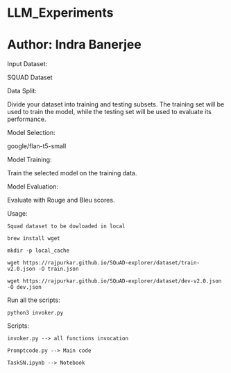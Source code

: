 # LLM_Experiments
# Author: Indra Banerjee


Input Dataset:

SQUAD Dataset 

Data Split: 

Divide your dataset into training and testing subsets. The training set will be used to train the model, while the testing set will be used to evaluate its performance.

Model Selection:

google/flan-t5-small

Model Training: 

Train the selected model on the training data. 

Model Evaluation: 

Evaluate with Rouge and Bleu scores.

Usage:

    Squad dataset to be dowloaded in local
    
    brew install wget
    
    mkdir -p local_cache
    
    wget https://rajpurkar.github.io/SQuAD-explorer/dataset/train-v2.0.json -O train.json
    
    wget https://rajpurkar.github.io/SQuAD-explorer/dataset/dev-v2.0.json -O dev.json

Run all the scripts:

    python3 invoker.py

Scripts: 

    invoker.py --> all functions invocation
    
    Promptcode.py --> Main code
    
    TaskSN.ipynb --> Notebook
